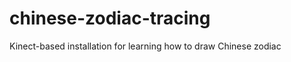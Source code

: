 chinese-zodiac-tracing
======================

Kinect-based installation for learning how to draw Chinese zodiac